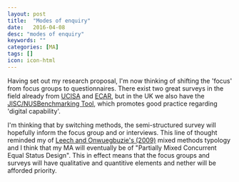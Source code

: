 ```yaml
---
layout: post
title:  "Modes of enquiry"
date:   2016-04-08
desc: "modes of enquiry"
keywords: ""
categories: [MA]
tags: []
icon: icon-html
---
```

Having set out my research proposal, I'm now thinking of shifting the 'focus' from focus groups to questionnaires. There exist two great surveys in the field already from [UCISA](http://www.ucisa.ac.uk/tel) and [ECAR](http://www.educause.edu/library/resources/2014-student-and-faculty-technology-research-studies), but in the UK we also have the [JISC/NUSBenchmarking Tool](http://repository.jisc.ac.uk/6140/1/Jisc_NUS_student_experience_benchmarking_tool.pdf), which promotes good practice regarding 'digital capability'.

I'm thinking that by switching methods, the semi-structured survey will hopefully inform the focus group and or interviews. This line of thought reminded my of [Leech and Onwuegbuzie's (2009)](http://download.springer.com/static/pdf/567/art%253A10.1007%252Fs11135-007-9105-3.pdf?originUrl=http%3A%2F%2Flink.springer.com%2Farticle%2F10.1007%2Fs11135-007-9105-3&token2=exp=1452023821~acl=%2Fstatic%2Fpdf%2F567%2Fart%25253A10.1007%25252Fs11135-007-9105-3.pdf%3ForiginUrl%3Dhttp%253A%252F%252Flink.springer.com%252Farticle%252F10.1007%252Fs11135-007-9105-3*~hmac=386a256c1db8d10626b58adccc23b976449131f0977d1a3d241cea23a3d5daed) mixed methods typology and I think that my MA will eventually be of "Partially Mixed Concurrent Equal Status Design". This in effect means that the focus groups and surveys will have qualitative and quantitive elements and nether will be afforded priority.
